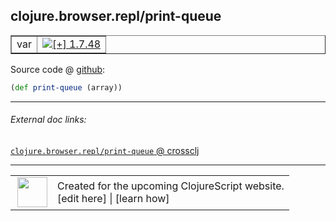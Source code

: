 ## clojure.browser.repl/print-queue



 <table border="1">
<tr>
<td>var</td>
<td><a href="https://github.com/cljsinfo/cljs-api-docs/tree/1.7.48"><img valign="middle" alt="[+] 1.7.48" title="Added in 1.7.48" src="https://img.shields.io/badge/+-1.7.48-lightgrey.svg"></a> </td>
</tr>
</table>









Source code @ [github]():

```clj
(def print-queue (array))
```

<!--
Repo - tag - source tree - lines:

 <pre>

</pre>

-->

---



###### External doc links:

[`clojure.browser.repl/print-queue` @ crossclj](http://crossclj.info/fun/clojure.browser.repl.cljs/print-queue.html)<br>

---

 <table>
<tr><td>
<img valign="middle" align="right" width="48px" src="http://i.imgur.com/Hi20huC.png">
</td><td>
Created for the upcoming ClojureScript website.<br>
[edit here] | [learn how]
</td></tr></table>

[edit here]:https://github.com/cljsinfo/cljs-api-docs/blob/master/cljsdoc/clojure.browser.repl/print-queue.cljsdoc
[learn how]:https://github.com/cljsinfo/cljs-api-docs/wiki/cljsdoc-files

<!--

This information was too distracting to show to readers, but I'll leave it
commented here since it is helpful to:

- pretty-print the data used to generate this document
- and show how to retrieve that data



The API data for this symbol:

```clj
{:ns "clojure.browser.repl",
 :name "print-queue",
 :name-encode "print-queue",
 :history [["+" "1.7.48"]],
 :type "var",
 :full-name-encode "clojure.browser.repl/print-queue",
 :source {:code "(def print-queue (array))",
          :title "Source code",
          :repo "clojurescript",
          :tag "r1.9.36",
          :filename "src/main/cljs/clojure/browser/repl.cljs",
          :lines [31],
          :url "https://github.com/clojure/clojurescript/blob/r1.9.36/src/main/cljs/clojure/browser/repl.cljs#L31"},
 :full-name "clojure.browser.repl/print-queue",
 :cljsdoc-url "https://github.com/cljsinfo/cljs-api-docs/blob/master/cljsdoc/clojure.browser.repl/print-queue.cljsdoc"}

```

Retrieve the API data for this symbol:

```clj
;; from Clojure REPL
(require '[clojure.edn :as edn])
(-> (slurp "https://raw.githubusercontent.com/cljsinfo/cljs-api-docs/catalog/cljs-api.edn")
    (edn/read-string)
    (get-in [:symbols "clojure.browser.repl/print-queue"]))
```

-->
